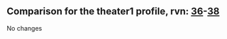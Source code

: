 ## Comparison for the theater1 profile, rvn: [36](https://github.com/PRO100KatYT/FortniteProfileRevisions/tree/main/profiles/theater1/36%20theater1.json)-[38](https://github.com/PRO100KatYT/FortniteProfileRevisions/tree/main/profiles/theater1/38%20theater1.json)

No changes
